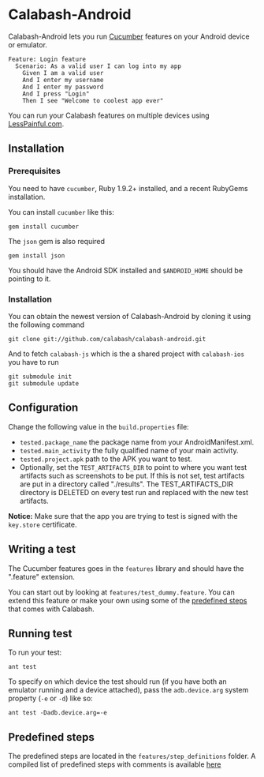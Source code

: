 Calabash-Android
================
Calabash-Android lets you run [Cucumber](http://cukes.info) features on your Android device or emulator.

    Feature: Login feature
      Scenario: As a valid user I can log into my app
        Given I am a valid user
        And I enter my username
        And I enter my password
        And I press "Login"
        Then I see "Welcome to coolest app ever"

You can run your Calabash features on multiple devices using [LessPainful.com](https://www.lesspainful.com).

Installation
------------
### Prerequisites
You need to have `cucumber`, Ruby 1.9.2+ installed, and a recent RubyGems installation.

You can install `cucumber` like this:

    gem install cucumber

The `json` gem is also required

    gem install json

You should have the Android SDK installed and `$ANDROID_HOME` should be pointing to it.

### Installation

You can obtain the newest version of Calabash-Android by cloning it using the following command

    git clone git://github.com/calabash/calabash-android.git

And to fetch `calabash-js` which is the a shared project with `calabash-ios` you have to run
    
    git submodule init
    git submodule update




Configuration
-------------
Change the following value in the `build.properties` file:

* `tested.package_name` the package name from your AndroidManifest.xml.
* `tested.main_activity` the fully qualified name of your main activity.
* `tested.project.apk` path to the APK you want to test.
* Optionally, set the `TEST_ARTIFACTS_DIR` to point to where you want test artifacts such as screenshots to be put. If this is not set, test artifacts are put in a directory called "./results". The TEST_ARTIFACTS_DIR directory is DELETED on every test run and replaced with the new test artifacts.

**Notice:** Make sure that the app you are trying to test is signed with the `key.store` certificate.


Writing a test
--------------
The Cucumber features goes in the `features` library and should have the ".feature" extension.

You can start out by looking at `features/test_dummy.feature`. You can extend this feature or make your own using some of the [predefined steps](https://github.com/calabash/calabash-android/blob/master/features/step_definitions/canned_steps.md) that comes with Calabash.


Running test
------------
To run your test:

    ant test

To specify on which device the test should run (if you have both an emulator running and a device attached), pass the `adb.device.arg` system property (`-e` or `-d`) like so:

    ant test -Dadb.device.arg=-e


Predefined steps
-----------------

The predefined steps are located in the `features/step_definitions` folder. A compiled list of predefined steps with comments is available [here](https://github.com/calabash/calabash-android/blob/master/features/step_definitions/canned_steps.md)
